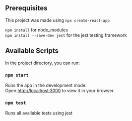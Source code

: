 ## Prerequisites 

This project was made using `npx create-react-app`

`npm install`                   for node_modules\
`npm install --save-dev jest`   for the jest testing framework

## Available Scripts

In the project directory, you can run:

### `npm start`

Runs the app in the development mode.\
Open [http://localhost:3000](http://localhost:3000) to view it in your browser.


### `npm test`

Runs all available tests using jest


